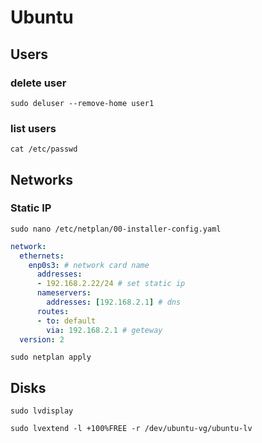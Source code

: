 # Ubuntu

## Users

### delete user

```shell
sudo deluser --remove-home user1
```

### list users

```shell
cat /etc/passwd
```

## Networks

### Static IP

```shell
sudo nano /etc/netplan/00-installer-config.yaml
```

```yaml
network:
  ethernets:
    enp0s3: # network card name
      addresses:
      - 192.168.2.22/24 # set static ip
      nameservers:
        addresses: [192.168.2.1] # dns
      routes:
      - to: default
        via: 192.168.2.1 # geteway
  version: 2
```

```shell
sudo netplan apply
```

## Disks

```shell
sudo lvdisplay
```

```shell
sudo lvextend -l +100%FREE -r /dev/ubuntu-vg/ubuntu-lv
```

